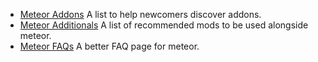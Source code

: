 - [Meteor Addons](/MeteorAddons.md) A list to help newcomers discover addons. 
- [Meteor Additionals](/MeteorAdditionals.md) A list of recommended mods to be used alongside meteor.
- [Meteor FAQs](https://github.com/AntiCope/meteor-lists/blob/master/MeteorFAQs.md) A better FAQ page for meteor.
